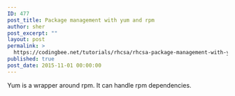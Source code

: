 ```yaml
---
ID: 477
post_title: Package management with yum and rpm
author: sher
post_excerpt: ""
layout: post
permalink: >
  https://codingbee.net/tutorials/rhcsa/rhcsa-package-management-with-yum-and-rpm
published: true
post_date: 2015-11-01 00:00:00
---
```

Yum is a wrapper around rpm. It can handle rpm dependencies.